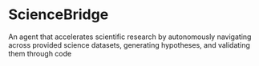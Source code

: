 # ScienceBridge

An agent that accelerates scientific research by autonomously navigating across provided science datasets, generating hypotheses, and validating them through code
